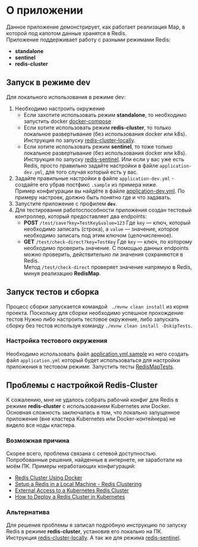 # О приложении

Данное приложение демонстрирует, как работает реализация Map, в которой под капотом данные хранятся в Redis.  
Приложение поддерживает работу с разными режимами Redis:
- **standalone**
- **sentinel**
- **redis-cluster**

## Запуск в режиме dev
Для локального использования в режиме dev:
1. Необходимо настроить окружение
   - Если захотите использовать режим **standalone**, то необходимо запустить docker [docker-compose](redis-db-dev/redis-standalone/docker-compose.yaml)
   - Если хотите использовать режим **redis-cluster**, то только локальное развертывание (без использования docker или k8s).
     Инструкция по запуску [redis-cluster-locally](redis-db-dev/redis-cluster-locally/ReadMe(RU).md).
   - Если хотите использовать режим **sentinel**, то тоже только локальное развертывание (без использования docker или k8s).
     Инструкция по запуску [redis-sentinel](redis-db-dev/redis-sentinel/ReadMe(RU).md).
     Или если у вас уже есть Redis, просто правильно задайте настройки в файле `application-dev.yml`, для того случая который есть у вас.
2. Задайте правильные настройки в файле `application-dev.yml` - создайте его убрав постфикс `.sample` из примера ниже.  
   Пример конфигурации вы найдёте в файле [application-dev.yml](src/main/resources/application-dev.yml.sample).
   По примеру настроек, должно быть понятно где и что задавать.   
3. Запустите приложение с профилем **`dev`**.
4. Для тестирования работоспособности приложения создан тестовый контроллер, который предоставляет два endpoints:
    - **POST** `/test/save?key=TestKey&value=123`
      Где `key` — ключ, который необходимо записать (строка), а `value` — значение, которое необходимо записать под этим ключом (целочисленное).
    - **GET** `/test/check-direct?key=TestKey`
      Где `key` — ключ, по которому необходимо проверить значение.
С помощью данных endpoints можно проверить, действительно ли значения сохраняются в Redis.  
Метод `/test/check-direct` проверяет значение напрямую в Redis, минуя реализацию **RedisMap**.

## Запуск тестов и сборка
Процесс сборки запускается командой ` ./mvnw clean install` из корня проекта. Поскольку для сборки необходимо успешное прохождение тестов
Нужно либо настроить тестовое окружение, либо запускать сборку без тестов используя команду `./mvnw clean install -DskipTests`.

### Настройка тестового окружения
Необходимо использовать файл [application.yml.sample](src/test/resources/application.yml.sample) из него создать файл `application.yml`
который будет использоваться для настройки приложения в тестовом режиме.
Запустить тесты [RedisMapTests](src/test/java/com/task/test_task/tests/RedisMapTests.java).

## Проблемы с настройкой Redis-Cluster
К сожалению, мне не удалось собрать рабочий конфиг для Redis в режиме **redis-cluster** с использованием Kubernetes или Docker.  
Основная сложность заключалась в том, что локально запущенное приложение (вне кластера Kubernetes или Docker-контейнера) не видело все ноды кластера.

### Возможная причина
Скорее всего, проблема связана с сетевой доступностью.  
Попробованные решения, найденные в интернете, не заработали на моём ПК. Примеры неработающих конфигураций:
- [Redis Cluster Using Docker](https://medium.com/@ahmettuncertr/redis-cluster-using-docker-1c8458a93d4b)
- [Setup a Redis in a Local Machine - Redis Clustering](https://medium.com/@ishara11rathnayake/setup-a-redis-in-a-local-machine-redis-clustering-120289f71df5)
- [External Access to a Kubernetes Redis Cluster](https://dev.to/kermodebear/external-access-to-a-kuberenetes-redis-cluster-46n6)
- [How to Deploy a Redis Cluster in Kubernetes](https://medium.com/@dmitry.romanoff/how-to-deploy-a-redis-cluster-in-kubernetes-65c967887f6f)

### Альтернатива
Для решения проблемы я записал подробную инструкцию по запуску Redis в режиме **redis-cluster**, установив его локально на ПК.  
Инструкция [redis-cluster-locally](redis-db-dev/redis-cluster-locally/ReadMe(RU).md).
А так же для режима [redis-sentinel](redis-db-dev/redis-sentinel/ReadMe(RU).md).